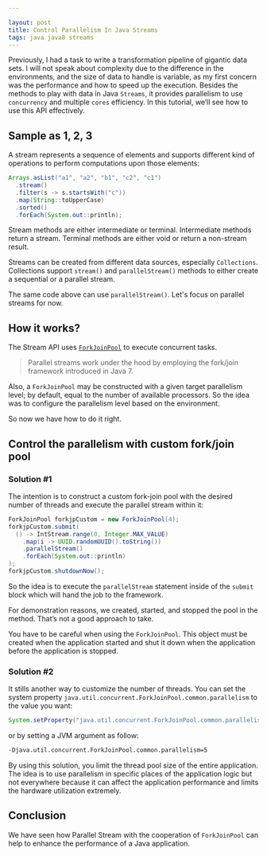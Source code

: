 ```yaml
---

layout: post
title: Control Parallelism In Java Streams
tags: java java8 streams
---
```


Previously, I had a task to write a transformation pipeline of gigantic data sets. I will not speak about complexity due to the difference in the environments, and the size of data to handle is variable, as my first concern was the performance and how to speed up the execution. Besides the methods to play with data in Java `Streams`, it provides parallelism to use `concurrency` and multiple `cores` efficiency. In this tutorial, we’ll see how to use this API effectively. 

## Sample as 1, 2, 3

A stream represents a sequence of elements and supports different kind of operations to perform computations upon those elements:

```java
Arrays.asList("a1", "a2", "b1", "c2", "c1")
  .stream()
  .filter(s -> s.startsWith("c"))
  .map(String::toUpperCase)
  .sorted()
  .forEach(System.out::println);
```

Stream methods are either intermediate or terminal. Intermediate methods return a stream. Terminal methods are either void or return a non-stream result.

Streams can be created from different data sources, especially `Collections`. Collections support `stream()` and `parallelStream()` methods to either create a sequential or a parallel stream.

The same code above can use `parallelStream()`. Let's focus on parallel streams for now.

## How it works?

The Stream API uses [`ForkJoinPool`](https://docs.oracle.com/javase/8/docs/api/java/util/concurrent/ForkJoinPool.html) to execute concurrent tasks.

>  Parallel streams work under the hood by employing the fork/join framework introduced in Java 7.

Also, a `ForkJoinPool` may be constructed with a given target parallelism level; by default, equal to the number of available processors. So the idea was to configure the parallelism level based on the environment. 

So now we have how to do it right.

## Control the parallelism with custom fork/join pool

### Solution #1

The intention is to construct a custom fork-join pool with the desired number of threads and execute the parallel stream within it:

```java
ForkJoinPool forkjpCustom = new ForkJoinPool(4);
forkjpCustom.submit(
  () -> IntStream.range(0, Integer.MAX_VALUE)
    .map(i -> UUID.randomUUID().toString())
    .parallelStream()
    .forEach(System.out::println)
);
forkjpCustom.shutdownNow();
```

So the idea is to execute the `parallelStream` statement inside of the `submit` block which will hand the job to the framework.

For demonstration reasons, we created, started, and stopped the pool in the method. That’s not a good approach to take. 

You have to be careful when using the `ForkJoinPool`. This object must be created when the application started and shut it down when the application before the application is stopped. 

### Solution #2

It stills another way to customize the number of threads. You can set the system property `java.util.concurrent.ForkJoinPool.common.parallelism` to the value you want:

```java
System.setProperty("java.util.concurrent.ForkJoinPool.common.parallelism", "12");
```

or by setting a JVM argument as follow:

```sh
-Djava.util.concurrent.ForkJoinPool.common.parallelism=5
```

By using this solution, you limit the thread pool size of the entire application. The idea is to use parallelism in specific places of the application logic but not everywhere because it can affect the application performance and limits the hardware utilization extremely.

## Conclusion

We have seen how Parallel Stream with the cooperation of `ForkJoinPool` can help to enhance the performance of a Java application.

